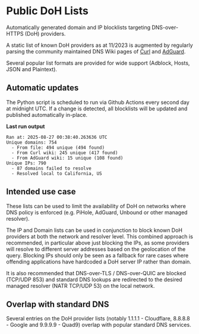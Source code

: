 # Public DoH Lists
Automatically generated domain and IP blocklists targeting DNS-over-HTTPS (DoH) providers.

A static list of known DoH providers as at 11/2023 is augmented by regularly parsing the community maintained DNS Wiki pages of [Curl](https://github.com/curl/curl/wiki/DNS-over-HTTPS) and [AdGuard](https://github.com/AdguardTeam/KnowledgeBaseDNS/blob/master/docs/general/dns-providers.md).

Several popular list formats are provided for wide support (Adblock, Hosts, JSON and Plaintext).

## Automatic updates
The Python script is scheduled to run via Github Actions every second day at midnight UTC. If a change is detected, all blocklists will be updated and published automatically in-place.

<!-- start_run-stats -->
**Last run output**
```
Ran at: 2025-08-27 00:38:40.263636 UTC
Unique domains: 754
  - From file: 494 unique (494 found)
  - From Curl wiki: 245 unique (417 found)
  - From AdGuard wiki: 15 unique (108 found)
Unique IPs: 790
  - 87 domains failed to resolve
  - Resolved local to California, US
```
<!-- end_run-stats -->

## Intended use case
These lists can be used to limit the availability of DoH on networks where DNS policy is enforced (e.g. PiHole, AdGuard, Unbound or other managed resolver).

The IP and Domain lists can be used in conjunction to block known DoH providers at both the network and resolver level. This combined approach is recommended, in particular above just blocking the IPs, as some providers will resolve to different server addresses based on the geolocation of the query. Blocking IPs should only be seen as a fallback for rare cases where offending applications have hardcoded a DoH server IP rather than domain.

It is also recommended that DNS-over-TLS / DNS-over-QUIC are blocked (TCP/UDP 853) and standard DNS lookups are redirected to the desired managed resolver (NATR TCP/UDP 53) on the local network.

## Overlap with standard DNS
Several entries on the DoH provider lists (notably 1.1.1.1 - Cloudflare, 8.8.8.8 - Google and 9.9.9.9 - Quad9) overlap with popular standard DNS services.
